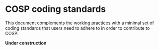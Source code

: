 # COSP coding standards
This document complements the [working practices](working_practices.md) with a minimal set of coding standards 
that users need to adhere to in order to contribute to COSP.

**Under construction**
